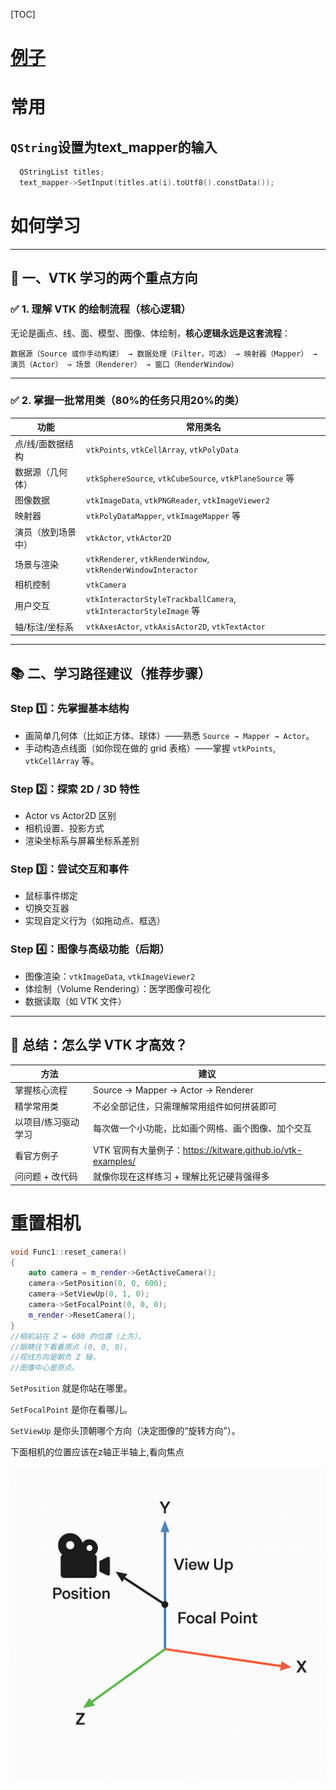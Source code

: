 [TOC]

# [例子](./examples/readme_list.md)

# 常用

## `QString`设置为text_mapper的输入

```c++
  QStringList titles;
  text_mapper->SetInput(titles.at(i).toUtf8().constData());
```





# 如何学习

------

## 🧭 **一、VTK 学习的两个重点方向**

### ✅ 1. **理解 VTK 的绘制流程（核心逻辑）**

无论是画点、线、面、模型、图像、体绘制，**核心逻辑永远是这套流程**：

```text
数据源（Source 或你手动构建） → 数据处理（Filter，可选） → 映射器（Mapper） → 演员（Actor） → 场景（Renderer） → 窗口（RenderWindow）
```

------

### ✅ 2. **掌握一批常用类（80%的任务只用20%的类）**

| 功能               | 常用类名                                                     |
| ------------------ | ------------------------------------------------------------ |
| 点/线/面数据结构   | `vtkPoints`, `vtkCellArray`, `vtkPolyData`                   |
| 数据源（几何体）   | `vtkSphereSource`, `vtkCubeSource`, `vtkPlaneSource` 等      |
| 图像数据           | `vtkImageData`, `vtkPNGReader`, `vtkImageViewer2`            |
| 映射器             | `vtkPolyDataMapper`, `vtkImageMapper` 等                     |
| 演员（放到场景中） | `vtkActor`, `vtkActor2D`                                     |
| 场景与渲染         | `vtkRenderer`, `vtkRenderWindow`, `vtkRenderWindowInteractor` |
| 相机控制           | `vtkCamera`                                                  |
| 用户交互           | `vtkInteractorStyleTrackballCamera`, `vtkInteractorStyleImage` 等 |
| 轴/标注/坐标系     | `vtkAxesActor`, `vtkAxisActor2D`, `vtkTextActor`             |

------

## 📚 **二、学习路径建议（推荐步骤）**

### Step 1️⃣：先掌握基本结构

- 画简单几何体（比如正方体、球体）——熟悉 `Source → Mapper → Actor`。
- 手动构造点线面（如你现在做的 grid 表格）——掌握 `vtkPoints`, `vtkCellArray` 等。

### Step 2️⃣：探索 2D / 3D 特性

- Actor vs Actor2D 区别
- 相机设置、投影方式
- 渲染坐标系与屏幕坐标系差别

### Step 3️⃣：尝试交互和事件

- 鼠标事件绑定
- 切换交互器
- 实现自定义行为（如拖动点、框选）

### Step 4️⃣：图像与高级功能（后期）

- 图像渲染：`vtkImageData`, `vtkImageViewer2`
- 体绘制（Volume Rendering）：医学图像可视化
- 数据读取（如 VTK 文件）

------

## 🧠 总结：怎么学 VTK 才高效？

| 方法                | 建议                                                        |
| ------------------- | ----------------------------------------------------------- |
| 掌握核心流程        | Source → Mapper → Actor → Renderer                          |
| 精学常用类          | 不必全部记住，只需理解常用组件如何拼装即可                  |
| 以项目/练习驱动学习 | 每次做一个小功能，比如画个网格、画个图像、加个交互          |
| 看官方例子          | VTK 官网有大量例子：https://kitware.github.io/vtk-examples/ |
| 问问题 + 改代码     | 就像你现在这样练习 + 理解比死记硬背强得多                   |

# 重置相机

```c++
void Func1::reset_camera()
{
    auto camera = m_render->GetActiveCamera();
    camera->SetPosition(0, 0, 600);
    camera->SetViewUp(0, 1, 0);
    camera->SetFocalPoint(0, 0, 0);
    m_render->ResetCamera();  
}
//相机站在 Z = 600 的位置（上方），
//眼睛往下看着原点 (0, 0, 0)，
//视线方向是朝负 Z 轴，
//图像中心是原点。
```

`SetPosition` 就是你站在哪里。

`SetFocalPoint` 是你在看哪儿。

`SetViewUp` 是你头顶朝哪个方向（决定图像的“旋转方向”）。

下面相机的位置应该在z轴正半轴上,看向焦点

![image-20250611150623511](readme_learn.assets/image-20250611150623511.png)